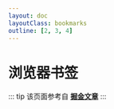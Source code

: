 ```yaml
---
layout: doc
layoutClass: bookmarks
outline: [2, 3, 4]
---
```


<script lang="ts" setup>
import NavLinkGroup from './.vitepress/components/NavLinkGroup.vue'
import { NAV_DATA } from './.vitepress/model/bookmark'
</script>

# 浏览器书签

::: tip
该页面参考自 [**掘金文章**](https://juejin.cn/post/7204860462239498296)
:::

<NavLinkGroup v-for="{title, items} in NAV_DATA" :title="title" :items="items"/>

<br />